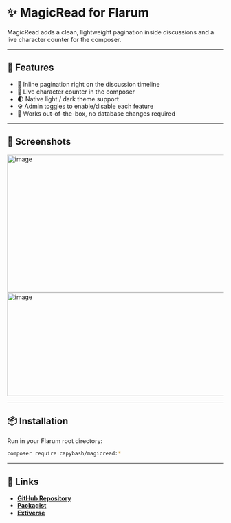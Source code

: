 # ✨ MagicRead for Flarum
MagicRead adds a clean, lightweight pagination inside discussions and a live character counter for the composer.

---

## 🚀 Features
- 📖 Inline pagination right on the discussion timeline  
- 🔢 Live character counter in the composer  
- 🌓 Native light / dark theme support  
- ⚙️ Admin toggles to enable/disable each feature  
- 🧩 Works out-of-the-box, no database changes required  

---

## 📸 Screenshots
<img width="1200" height="320" alt="image" src="https://github.com/user-attachments/assets/9cccf8e7-e637-47af-aea7-792d12824465" />
<img width="1200" height="240" alt="image" src="https://github.com/user-attachments/assets/491cabf1-64e8-4df7-b44f-ead399845d06" />



---

## 📦 Installation
Run in your Flarum root directory:
```bash
composer require capybash/magicread:*
```

---

## 🔗 Links
- [**GitHub Repository**](https://github.com/capybash/magiread)  
- [**Packagist**](https://packagist.org/packages/capybash/magiread)  
- [**Extiverse**](https://extiverse.com/extension/capybash/magicread)
